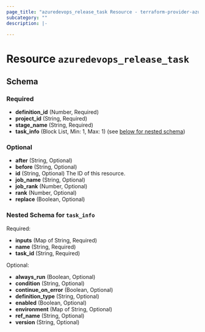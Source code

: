 ```yaml
---
page_title: "azuredevops_release_task Resource - terraform-provider-azuredevops"
subcategory: ""
description: |-
  
---
```


# Resource `azuredevops_release_task`





## Schema

### Required

- **definition_id** (Number, Required)
- **project_id** (String, Required)
- **stage_name** (String, Required)
- **task_info** (Block List, Min: 1, Max: 1) (see [below for nested schema](#nestedblock--task_info))

### Optional

- **after** (String, Optional)
- **before** (String, Optional)
- **id** (String, Optional) The ID of this resource.
- **job_name** (String, Optional)
- **job_rank** (Number, Optional)
- **rank** (Number, Optional)
- **replace** (Boolean, Optional)

<a id="nestedblock--task_info"></a>
### Nested Schema for `task_info`

Required:

- **inputs** (Map of String, Required)
- **name** (String, Required)
- **task_id** (String, Required)

Optional:

- **always_run** (Boolean, Optional)
- **condition** (String, Optional)
- **continue_on_error** (Boolean, Optional)
- **definition_type** (String, Optional)
- **enabled** (Boolean, Optional)
- **environment** (Map of String, Optional)
- **ref_name** (String, Optional)
- **version** (String, Optional)


